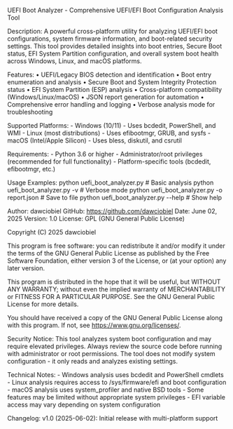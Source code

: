 UEFI Boot Analyzer - Comprehensive UEFI/EFI Boot Configuration Analysis Tool

Description:
    A powerful cross-platform utility for analyzing UEFI/EFI boot configurations,
    system firmware information, and boot-related security settings. This tool
    provides detailed insights into boot entries, Secure Boot status, EFI System
    Partition configuration, and overall system boot health across Windows, Linux,
    and macOS platforms.

Features:
    • UEFI/Legacy BIOS detection and identification
    • Boot entry enumeration and analysis
    • Secure Boot and System Integrity Protection status
    • EFI System Partition (ESP) analysis
    • Cross-platform compatibility (Windows/Linux/macOS)
    • JSON report generation for automation
    • Comprehensive error handling and logging
    • Verbose analysis mode for troubleshooting

Supported Platforms:
    - Windows (10/11) - Uses bcdedit, PowerShell, and WMI
    - Linux (most distributions) - Uses efibootmgr, GRUB, and sysfs
    - macOS (Intel/Apple Silicon) - Uses bless, diskutil, and csrutil

Requirements:
    - Python 3.6 or higher
    - Administrator/root privileges (recommended for full functionality)
    - Platform-specific tools (bcdedit, efibootmgr, etc.)

Usage Examples:
    python uefi_boot_analyzer.py                    # Basic analysis
    python uefi_boot_analyzer.py -v                 # Verbose mode
    python uefi_boot_analyzer.py -o report.json     # Save to file
    python uefi_boot_analyzer.py --help             # Show help

Author: dawciobiel
GitHub: https://github.com/dawciobiel
Date: June 02, 2025
Version: 1.0
License: GPL (GNU General Public License)

Copyright (C) 2025 dawciobiel

This program is free software: you can redistribute it and/or modify
it under the terms of the GNU General Public License as published by
the Free Software Foundation, either version 3 of the License, or
(at your option) any later version.

This program is distributed in the hope that it will be useful,
but WITHOUT ANY WARRANTY; without even the implied warranty of
MERCHANTABILITY or FITNESS FOR A PARTICULAR PURPOSE. See the
GNU General Public License for more details.

You should have received a copy of the GNU General Public License
along with this program. If not, see <https://www.gnu.org/licenses/>.

Security Notice:
    This tool analyzes system boot configuration and may require elevated
    privileges. Always review the source code before running with administrator
    or root permissions. The tool does not modify system configuration - it
    only reads and analyzes existing settings.

Technical Notes:
    - Windows analysis uses bcdedit and PowerShell cmdlets
    - Linux analysis requires access to /sys/firmware/efi and boot configuration
    - macOS analysis uses system_profiler and native BSD tools
    - Some features may be limited without appropriate system privileges
    - EFI variable access may vary depending on system configuration

Changelog:
    v1.0 (2025-06-02): Initial release with multi-platform support
